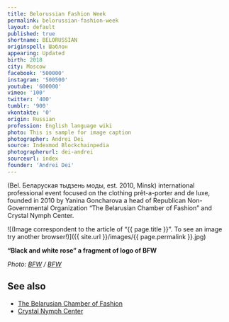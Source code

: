 ```yaml
---
title: Belorussian Fashion Week
permalink: belorussian-fashion-week
layout: default
published: true
shortname: BELORUSSIAN
originspell: Шаблон
appearing: Updated
birth: 2018
city: Moscow
facebook: '500000'
instagram: '500500'
youtube: '600000'
vimeo: '100'
twitter: '400'
tumblr: '900'
vkontakte: '0'
origin: Russian
profession: English language wiki
photo: This is sample for image caption
photographer: Andrei Dei
source: Indexmod Blockchainpedia
photographerurl: dei-andrei
sourceurl: index
founder: 'Andrei Dei'
---
```


(Bel. Беларуская тыдзень моды, est. 2010, Minsk) international professional event focused on the clothing prêt-a-porter and de luxe, founded in 2010 by Yanina Goncharova a head of Republican Non-Governmental Organization “The Belarusian Chamber of Fashion” and Crystal Nymph Center.

![(Image correspondent to the article of “{{ page.title }}”. To see an image try another browser!)]({{ site.url }}/images/{{ page.permalink }}.jpg)

**“Black and white rose” a fragment of logo of BFW**

*Photo: [BFW](bfw) / [BFW](bfw)*

## See also

- [The Belarusian Chamber of Fashion](t-b-c-o-f)
- [Crystal Nymph Center](c-n-c)
